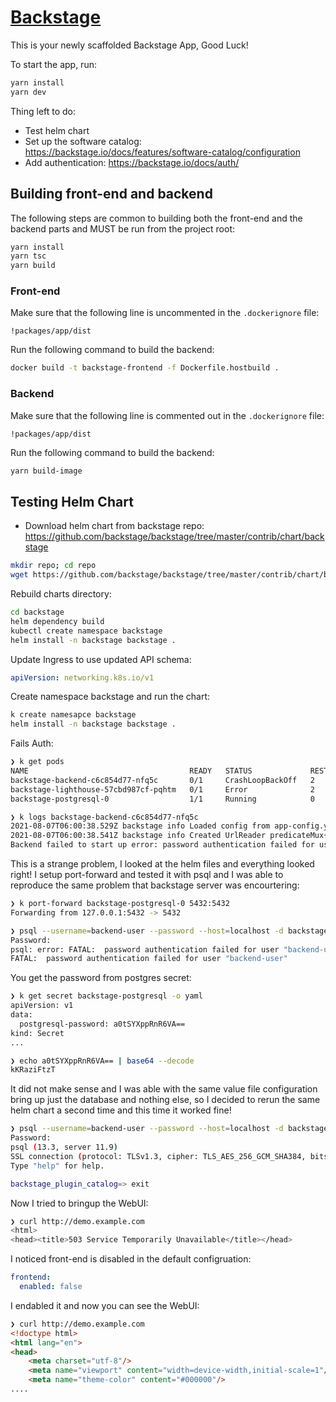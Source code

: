 # [Backstage](https://backstage.io)

This is your newly scaffolded Backstage App, Good Luck!

To start the app, run:

```sh
yarn install
yarn dev
```

Thing left to do:
   * Test helm chart
   * Set up the software catalog: https://backstage.io/docs/features/software-catalog/configuration
   * Add authentication: https://backstage.io/docs/auth/

## Building front-end and backend

The following steps are common to building both the front-end and the backend parts and MUST be run from the project root:
```sh
yarn install
yarn tsc
yarn build
```

### Front-end
Make sure that the following line is uncommented in the `.dockerignore` file:
   
   `!packages/app/dist`

Run the following command to build the backend:
```sh
docker build -t backstage-frontend -f Dockerfile.hostbuild .
```

### Backend
Make sure that the following line is commented out in the `.dockerignore` file:

   `!packages/app/dist`

Run the following command to build the backend:
```sh
yarn build-image
```

## Testing Helm Chart

   * Download helm chart from backstage repo: https://github.com/backstage/backstage/tree/master/contrib/chart/backstage
```sh
mkdir repo; cd repo
wget https://github.com/backstage/backstage/tree/master/contrib/chart/backstage
```
Rebuild charts directory:
```sh
cd backstage
helm dependency build
kubectl create namespace backstage
helm install -n backstage backstage .
```

Update Ingress to use updated API schema:
```yaml
apiVersion: networking.k8s.io/v1
```

Create namespace backstage and run the chart:
```bash
k create namesapce backstage
helm install -n backstage backstage .
```

Fails Auth:
```bash
❯ k get pods
NAME                                    READY   STATUS             RESTARTS   AGE
backstage-backend-c6c854d77-nfq5c       0/1     CrashLoopBackOff   2          71s
backstage-lighthouse-57cbd987cf-pqhtm   0/1     Error              2          71s
backstage-postgresql-0                  1/1     Running            0          71s

❯ k logs backstage-backend-c6c854d77-nfq5c
2021-08-07T06:00:38.529Z backstage info Loaded config from app-config.yaml, app-config.development.yaml, env 
2021-08-07T06:00:38.541Z backstage info Created UrlReader predicateMux{readers=azure{host=dev.azure.com,authed=true},bitbucket{host=bitbucket.org,authed=false},github{host=github.com,authed=true},gitlab{host=gitlab.com,authed=true},fetch{} 
Backend failed to start up error: password authentication failed for user "backend-user"
```
This is a strange problem, I looked at the helm files and everything looked right!
I setup port-forward and tested it with psql and I was able to reproduce the
same problem that backstage server was encourtering:
```bash
❯ k port-forward backstage-postgresql-0 5432:5432
Forwarding from 127.0.0.1:5432 -> 5432
```
```bash
❯ psql --username=backend-user --password --host=localhost -d backstage_plugin_catalog
Password:
psql: error: FATAL:  password authentication failed for user "backend-user"
FATAL:  password authentication failed for user "backend-user"
```
You get the password from postgres secret:
```bash
❯ k get secret backstage-postgresql -o yaml
apiVersion: v1
data:
  postgresql-password: a0tSYXppRnR6VA==
kind: Secret
...

❯ echo a0tSYXppRnR6VA== | base64 --decode
kKRaziFtzT
```
It did not make sense and I was able with the same value file configuration bring up just
the database and nothing else, so I decided to rerun the same helm chart a
second time and this time it worked fine!
```bash
❯ psql --username=backend-user --password --host=localhost -d backstage_plugin_catalog
Password:
psql (13.3, server 11.9)
SSL connection (protocol: TLSv1.3, cipher: TLS_AES_256_GCM_SHA384, bits: 256, compression: off)
Type "help" for help.

backstage_plugin_catalog=> exit
```

Now I tried to bringup the WebUI:
```bash
❯ curl http://demo.example.com
<html>
<head><title>503 Service Temporarily Unavailable</title></head>
```
I noticed front-end is disabled in the default configruation:
```yaml
frontend:
  enabled: false
```
I endabled it and now you can see the WebUI:
```html
❯ curl http://demo.example.com
<!doctype html>
<html lang="en">
<head>
    <meta charset="utf-8"/>
    <meta name="viewport" content="width=device-width,initial-scale=1"/>
    <meta name="theme-color" content="#000000"/>
....
```
